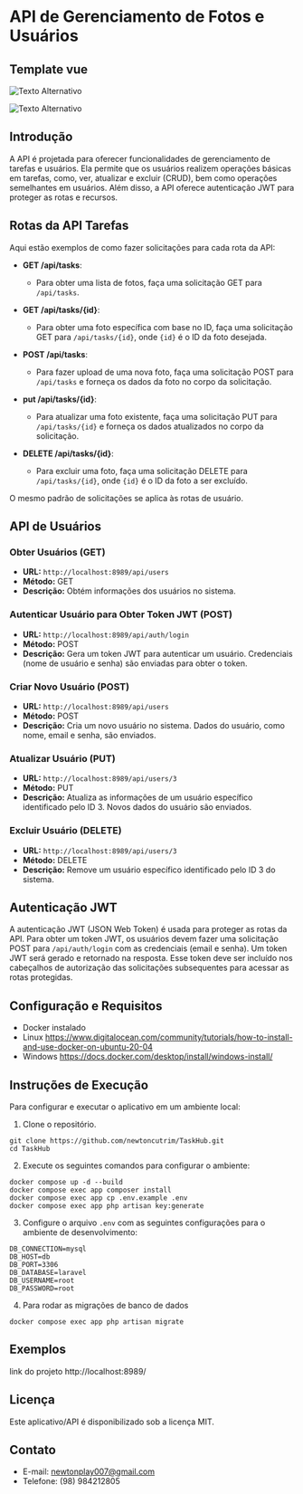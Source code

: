 # API de Gerenciamento de Fotos e Usuários
## Template vue
![Texto Alternativo]()


![Texto Alternativo]()
## Introdução

A API é projetada para oferecer funcionalidades de gerenciamento de tarefas e usuários. Ela permite que os usuários realizem operações básicas em tarefas, como, ver, atualizar e excluir (CRUD), bem como operações semelhantes em usuários. Além disso, a API oferece autenticação JWT para proteger as rotas e recursos.

## Rotas da API Tarefas

Aqui estão exemplos de como fazer solicitações para cada rota da API:

- **GET /api/tasks**:
  - Para obter uma lista de fotos, faça uma solicitação GET para `/api/tasks`.

- **GET /api/tasks/{id}**:
  - Para obter uma foto específica com base no ID, faça uma solicitação GET para `/api/tasks/{id}`, onde `{id}` é o ID da foto desejada.

- **POST /api/tasks**:
  - Para fazer upload de uma nova foto, faça uma solicitação POST para `/api/tasks` e forneça os dados da foto no corpo da solicitação. 

- **put /api/tasks/{id}**:
  - Para atualizar uma foto existente, faça uma solicitação PUT para `/api/tasks/{id}` e forneça os dados atualizados no corpo da solicitação.

- **DELETE /api/tasks/{id}**:
  - Para excluir uma foto, faça uma solicitação DELETE para `/api/tasks/{id}`, onde `{id}` é o ID da foto a ser excluído.

O mesmo padrão de solicitações se aplica às rotas de usuário.

## API de Usuários


### Obter Usuários (GET)
- **URL:** `http://localhost:8989/api/users`
- **Método:** GET
- **Descrição:** Obtém informações dos usuários no sistema.

### Autenticar Usuário para Obter Token JWT (POST)
- **URL:** `http://localhost:8989/api/auth/login`
- **Método:** POST
- **Descrição:** Gera um token JWT para autenticar um usuário. Credenciais (nome de usuário e senha) são enviadas para obter o token.

### Criar Novo Usuário (POST)
- **URL:** `http://localhost:8989/api/users`
- **Método:** POST
- **Descrição:** Cria um novo usuário no sistema. Dados do usuário, como nome, email e senha, são enviados.

### Atualizar Usuário (PUT)
- **URL:** `http://localhost:8989/api/users/3`
- **Método:** PUT
- **Descrição:** Atualiza as informações de um usuário específico identificado pelo ID 3. Novos dados do usuário são enviados.

### Excluir Usuário (DELETE)
- **URL:** `http://localhost:8989/api/users/3`
- **Método:** DELETE
- **Descrição:** Remove um usuário específico identificado pelo ID 3 do sistema.


## Autenticação JWT

A autenticação JWT (JSON Web Token) é usada para proteger as rotas da API. Para obter um token JWT, os usuários devem fazer uma solicitação POST para `/api/auth/login` com as credenciais (email e senha). Um token JWT será gerado e retornado na resposta. Esse token deve ser incluído nos cabeçalhos de autorização das solicitações subsequentes para acessar as rotas protegidas.

## Configuração e Requisitos
- Docker instalado
- Linux https://www.digitalocean.com/community/tutorials/how-to-install-and-use-docker-on-ubuntu-20-04
- Windows https://docs.docker.com/desktop/install/windows-install/

## Instruções de Execução

Para configurar e executar o aplicativo em um ambiente local:

1. Clone o repositório.
```
git clone https://github.com/newtoncutrim/TaskHub.git
cd TaskHub
```
2. Execute os seguintes comandos para configurar o ambiente:
```
docker compose up -d --build
docker compose exec app composer install
docker compose exec app cp .env.example .env
docker compose exec app php artisan key:generate
```
3. Configure o arquivo `.env` com as seguintes configurações para o ambiente de desenvolvimento:

```env
DB_CONNECTION=mysql
DB_HOST=db
DB_PORT=3306
DB_DATABASE=laravel
DB_USERNAME=root
DB_PASSWORD=root

```
4. Para rodar as migrações de banco de dados
```
docker compose exec app php artisan migrate

```

## Exemplos
link do projeto http://localhost:8989/

## Licença

Este aplicativo/API é disponibilizado sob a licença MIT.


## Contato

- E-mail: newtonplay007@gmail.com
- Telefone: (98) 984212805
